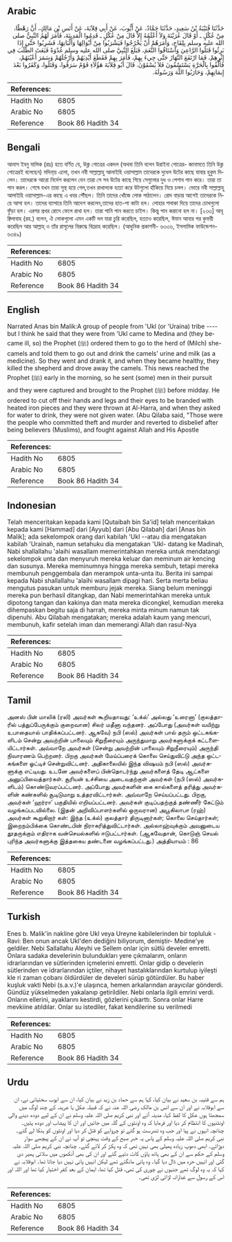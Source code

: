 ## Arabic


<div dir="rtl" lang="ar" style={{fontSize:'larger',backgroundColor:'#f8f9fa',padding:20}}>
حَدَّثَنَا قُتَيْبَةُ بْنُ سَعِيدٍ، حَدَّثَنَا حَمَّادٌ، عَنْ أَيُّوبَ، عَنْ أَبِي قِلاَبَةَ، عَنْ أَنَسِ بْنِ مَالِكٍ، أَنَّ رَهْطًا، مِنْ عُكْلٍ ـ أَوْ قَالَ عُرَيْنَةَ وَلاَ أَعْلَمُهُ إِلاَّ قَالَ مِنْ عُكْلٍ ـ قَدِمُوا الْمَدِينَةَ، فَأَمَرَ لَهُمُ النَّبِيُّ صلى الله عليه وسلم بِلِقَاحٍ، وَأَمَرَهُمْ أَنْ يَخْرُجُوا فَيَشْرَبُوا مِنْ أَبْوَالِهَا وَأَلْبَانِهَا، فَشَرِبُوا حَتَّى إِذَا بَرِئُوا قَتَلُوا الرَّاعِيَ وَاسْتَاقُوا النَّعَمَ، فَبَلَغَ النَّبِيَّ صلى الله عليه وسلم غُدْوَةً فَبَعَثَ الطَّلَبَ فِي إِثْرِهِمْ، فَمَا ارْتَفَعَ النَّهَارُ حَتَّى جِيءَ بِهِمْ، فَأَمَرَ بِهِمْ فَقَطَعَ أَيْدِيَهُمْ وَأَرْجُلَهُمْ وَسَمَرَ أَعْيُنَهُمْ، فَأُلْقُوا بِالْحَرَّةِ يَسْتَسْقُونَ فَلاَ يُسْقَوْنَ‏.‏ قَالَ أَبُو قِلاَبَةَ هَؤُلاَءِ قَوْمٌ سَرَقُوا، وَقَتَلُوا، وَكَفَرُوا بَعْدَ إِيمَانِهِمْ، وَحَارَبُوا اللَّهَ وَرَسُولَهُ‏.‏
</div>
<div style={{backgroundColor:'#f8f9fa',padding:20, marginBottom: 10}}><table> <thead> <tr> <th>References:</th> <th></th> </tr> </thead> <tbody><tr><td>Hadith No</td><td>6805</td></tr><tr><td>Arabic No</td><td>6805</td></tr><tr><td>Reference</td><td>Book 86 Hadith 34</td></tr></tbody></table></div>

## Bengali


<div dir="ltr" lang="bn" style={{fontSize:'larger',backgroundColor:'#f8f9fa',padding:20}}>
আনাস ইবনু মালিক (রাঃ) হতে বর্ণিত যে, উক্ল গোত্রের একদল (অথবা তিনি বলেন উরাইনা গোত্রের- জানামতে তিনি উক্ল গোত্রেরই বলেছেন) মদিনা্য় এলো, তখন নবী সাল্লাল্লাহু আলাইহি ওয়াসাল্লাম তাদেরকে দুধেল উটের কাছে যাবার হুকুম দিলেন। তাদেরকে আরো নির্দেশ করলেন যেন তারা সে সব উটের কাছে গিয়ে সেগুলোর দুধ ও পেশাব পান করে। তারা তা পান করল। শেষে যখন তারা সুস্থ হয়ে গেল,তখন রাখালকে হত্যা করে উটগুলো হাঁকিয়ে নিয়ে চলল। ভোরে নবী সাল্লাল্লাহু আলাইহি ওয়াসাল্লাম-এর কাছে এ খবর পৌঁছল। তিনি তাদের খোঁজে লোক পাঠালেন। রোদ বাড়ার আগেই তাদেরকে নিয়ে আসা হল। তাদের ব্যাপারে তিনি আদেশ করলেন,তাদের হাত-পা কাটা হল। লোহার শলাকা দিয়ে তাদের চোখগুলো ফুঁড়া হল। এরপর প্রখর রোদে ফেলে রাখা হল। তারা পানি পান করতে চাইল। কিন্তু পান করানো হল না। [২৩৩] আবূ ক্বিলাবাহ (রহ.) বলেন, ঐ লোকগুলো এমন একটি দল যারা চুরি করেছিল, হত্যাও করেছিল, ঈমান আনার পর কুফরী করেছিল আর আল্লাহ্ ও তাঁর রাসূলের বিরুদ্ধে বিদ্রোহ করেছিল। (আধুনিক প্রকাশনী- ৬৩৩৬, ইসলামিক ফাউন্ডেশন- ৬৩৪৯)
</div>
<div style={{backgroundColor:'#f8f9fa',padding:20, marginBottom: 10}}><table> <thead> <tr> <th>References:</th> <th></th> </tr> </thead> <tbody><tr><td>Hadith No</td><td>6805</td></tr><tr><td>Arabic No</td><td>6805</td></tr><tr><td>Reference</td><td>Book 86 Hadith 34</td></tr></tbody></table></div>

## English


<div dir="ltr" lang="en" style={{fontSize:'larger',backgroundColor:'#f8f9fa',padding:20}}>
Narrated Anas bin Malik:A group of people from 'Ukl (or 'Uraina) tribe ----but I think he said that they were from 'Ukl came to Medina and (they became ill, so) the Prophet (ﷺ) ordered them to go to the herd of (Milch) she-camels and told them to go out and drink the camels' urine and milk (as a medicine). So they went and drank it, and when they became healthy, they killed the shepherd and drove away the camels. This news reached the Prophet (ﷺ) early in the morning, so he sent (some) men in their pursuit and they were captured and brought to the Prophet (ﷺ) before midday. He ordered to cut off their hands and legs and their eyes to be branded with heated iron pieces and they were thrown at Al-Harra, and when they asked for water to drink, they were not given water. (Abu Qilaba said, "Those were the people who committed theft and murder and reverted to disbelief after being believers (Muslims), and fought against Allah and His Apostle
</div>
<div style={{backgroundColor:'#f8f9fa',padding:20, marginBottom: 10}}><table> <thead> <tr> <th>References:</th> <th></th> </tr> </thead> <tbody><tr><td>Hadith No</td><td>6805</td></tr><tr><td>Arabic No</td><td>6805</td></tr><tr><td>Reference</td><td>Book 86 Hadith 34</td></tr></tbody></table></div>

## Indonesian


<div dir="ltr" lang="id" style={{fontSize:'larger',backgroundColor:'#f8f9fa',padding:20}}>
Telah menceritakan kepada kami [Qutaibah bin Sa'id] telah menceritakan kepada kami [Hammad] dari [Ayyub] dari [Abu Qilabah] dari [Anas bin Malik]; ada sekelompok orang dari kabilah 'Ukl --atau dia mengatakan kabilah 'Urainah, namun setahuku dia mengatakan 'Ukl- datang ke Madinah, Nabi shallallahu 'alaihi wasallam memerintahkan mereka untuk mendatangi sekelompok unta dan menyuruh mereka keluar dan meminum air kencing dan susunya. Mereka meminumnya hingga mereka sembuh, tetapi mereka membunuh penggembala dan merampok unta-unta itu. Berita ini sampai kepada Nabi shallallahu 'alaihi wasallam dipagi hari. Serta merta beliau mengutus pasukan untuk memburu jejak mereka. Siang belum meninggi mereka pun berhasil ditangkap, dan Nabi memerintahkan mereka untuk dipotong tangan dan kakinya dan mata mereka dicongkel, kemudian mereka dihempaskan begitu saja di harrah, mereka minta minum namun tak dipenuhi. Abu Qilabah mengatakan; mereka adalah kaum yang mencuri, membunuh, kafir setelah iman dan memerangi Allah dan rasul-Nya
</div>
<div style={{backgroundColor:'#f8f9fa',padding:20, marginBottom: 10}}><table> <thead> <tr> <th>References:</th> <th></th> </tr> </thead> <tbody><tr><td>Hadith No</td><td>6805</td></tr><tr><td>Arabic No</td><td>6805</td></tr><tr><td>Reference</td><td>Book 86 Hadith 34</td></tr></tbody></table></div>

## Tamil


<div dir="ltr" lang="ta" style={{fontSize:'larger',backgroundColor:'#f8f9fa',padding:20}}>
அனஸ் பின் மாலிக் (ரலி) அவர்கள் கூறியதாவது: ‘உக்ல்’ அல்லது ‘உரைனா’ (குலத்தாரில் பத்துப்பேருக்கும் குறைவான) சிலர் மதீனா வந்தனர். அப்போது (அவர்கள் வயிற்று உபாதையால் பாதிக்கப்பட்டனர். ஆகவே) நபி (ஸல்) அவர்கள் பால் தரும் ஒட்டகங்களிடம் சென்று அவற்றின் பாலையும் சிறுநீரையும் அருந்துமாறு அவர்களுக்குக் கட்டளையிட்டார்கள். அவ்வாறே அவர்கள் (சென்று அவற்றின் பாலையும் சிறுநீரையும்) அருந்தி நிவாரணம் பெற்றனர். பிறகு அவர்கள் மேய்ப்பரைக் கொலை செய்துவிட்டு அந்த ஒட்டகங்களை ஓட்டிச் சென்றுவிட்டனர். அதிகாலையில் இந்த விஷயம் நபி (ஸல்) அவர்களுக்கு எட்டியது. உடனே அவர்களைப் பின்தொடர்ந்து அவர்களைத் தேடி ஆட்களை அனுப்பிவைத்தார்கள். சூரியன் உச்சியை அடைவதற்குள் அவர்கள் (நபி (ஸல்) அவர்களிடம்) கொண்டுவரப்பட்டனர். அப்போது அவர்களின் கை கால்களைத் தரித்து அவர்களின் கண்களில் சூடிடுமாறு உத்தரவிட்டார்கள். அவ்வாறே செய்யப்பட்டது. பிறகு, அவர்கள் ‘ஹர்ரா’ பகுதியில் எறியப்பட்டனர். அவர்கள் குடிப்பதற்குத் தண்ணீர் கேட்டும் வழங்கப்படவில்லை. (இதன் அறிவிப்பாளர்களில் ஒருவரான) அபூகிலாபா (ரஹ்) அவர்கள் கூறுகிறார் கள்: இந்த (உக்ல்) குலத்தார் திருடினார்கள்; கொலை செய்தார்கள்; இறைநம்பிக்கை கொண்டபின் நிராகரித்துவிட்டார்கள். அல்லாஹ்வுக்கும் அவனுடைய தூதருக்கும் எதிராக வன்செயல்களில் ஈடுபட்டார்கள். (ஆகவேதான், கொடுஞ் செயல் புரிந்த அவர்களுக்கு இத்தகைய தண்டனை வழங்கப்பட்டது.) அத்தியாயம் : 86
</div>
<div style={{backgroundColor:'#f8f9fa',padding:20, marginBottom: 10}}><table> <thead> <tr> <th>References:</th> <th></th> </tr> </thead> <tbody><tr><td>Hadith No</td><td>6805</td></tr><tr><td>Arabic No</td><td>6805</td></tr><tr><td>Reference</td><td>Book 86 Hadith 34</td></tr></tbody></table></div>

## Turkish


<div dir="ltr" lang="tr" style={{fontSize:'larger',backgroundColor:'#f8f9fa',padding:20}}>
Enes b. Malik'in nakline göre Ukl veya Ureyne kabilelerinden bir topluluk -Ravi: Ben onun ancak Ukl'den dediğini biliyorum, demiştir- Medine'ye geldiler. Nebi Sallallahu Aleyhi ve Sellem onlar için sütlü develer emretti. Onlara sadaka develerinin bulundukları yere çıkmalarım, onların idrarlarından ve sütlerinden içmelerini emretti. Onlar gidip o develerin sütlerinden ve idrarlarından içtiler, nihayet hastalıklarından kurtulup iyileşti kle ri zaman çobanı öldürdüler de develeri sürüp götürdüler. Bu haber kuşluk vakti Nebi (s.a.v.)'e ulaşınca, hemen arkalarından arayıcılar gönderdi. Gündüz yükselmeden yakalanıp getirildiler. Nebi onlarla ilgili emrini verdi. Onların ellerini, ayaklarını kestirdi, gözlerini çıkarttı. Sonra onlar Harre mevkiine atıldılar. Onlar su istediler, fakat kendilerine su verilmedi
</div>
<div style={{backgroundColor:'#f8f9fa',padding:20, marginBottom: 10}}><table> <thead> <tr> <th>References:</th> <th></th> </tr> </thead> <tbody><tr><td>Hadith No</td><td>6805</td></tr><tr><td>Arabic No</td><td>6805</td></tr><tr><td>Reference</td><td>Book 86 Hadith 34</td></tr></tbody></table></div>

## Urdu


<div dir="rtl" lang="ur" style={{fontSize:'larger',backgroundColor:'#f8f9fa',padding:20}}>
ہم سے قتیبہ بن سعید نے بیان کیا، کہا ہم سے حماد بن زید نے بیان کیا، ان سے ایوب سختیانی نے، ان سے ابوقلابہ نے اور ان سے انس بن مالک رضی اللہ عنہ نے کہ قبیلہ عکل یا عرینہ کے چند لوگ میں سمجھتا ہوں عکل کا لفظ کہا، مدینہ آئے اور نبی کریم صلی اللہ علیہ وسلم نے ان کے لیے دودھ دینے والی اونٹنیوں کا انتظام کر دیا اور فرمایا کہ وہ اونٹوں کے گلہ میں جائیں اور ان کا پیشاب اور دودھ پئیں۔ چنانچہ انہوں نے پیا اور جب وہ تندرست ہو گئے تو چرواہے کو قتل کر دیا اور اونٹوں کو ہنکا لے گئے۔ نبی کریم صلی اللہ علیہ وسلم کے پاس یہ خبر صبح کے وقت پہنچی تو آپ نے ان کے پیچھے سوار دوڑائے۔ ابھی دھوپ زیادہ پھیلی بھی نہیں تھی کہ وہ پکڑ کر لائے گئے۔ چنانچہ نبی کریم صلی اللہ علیہ وسلم کے حکم سے ان کے بھی ہاتھ پاؤں کاٹ دئیے گئے اور ان کی بھی آنکھوں میں سلائی پھیر دی گئی اور انہیں حرہ میں ڈال دیا گیا۔ وہ پانی مانگتے تھے لیکن انہیں پانی نہیں دیا جاتا تھا۔ ابوقلابہ نے کہا کہ یہ وہ لوگ تھے جنہوں نے چوری کی تھی، قتل کیا تھا، ایمان کے بعد کفر اختیار کیا تھا اور اللہ اور اس کے رسول سے غدارانہ لڑائی لڑی تھی۔
</div>
<div style={{backgroundColor:'#f8f9fa',padding:20, marginBottom: 10}}><table> <thead> <tr> <th>References:</th> <th></th> </tr> </thead> <tbody><tr><td>Hadith No</td><td>6805</td></tr><tr><td>Arabic No</td><td>6805</td></tr><tr><td>Reference</td><td>Book 86 Hadith 34</td></tr></tbody></table></div>